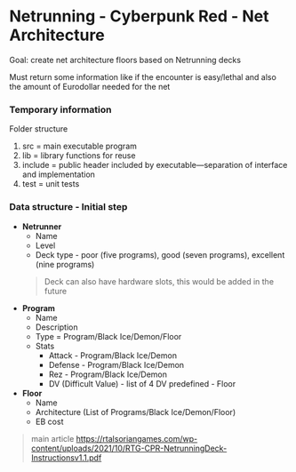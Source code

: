 # Netrunning - Cyberpunk Red - Net Architecture

Goal: create net architecture floors based on Netrunning decks

Must return some information like if the encounter is easy/lethal and also the amount of Eurodollar needed for the net 



### Temporary information

Folder structure

1. src = main executable program
2. lib = library functions for reuse
3. include = public header included by executable—separation of interface and implementation
4. test = unit tests

### Data structure - Initial step

* **Netrunner**
  - Name
  - Level
  - Deck type - poor (five programs), good (seven programs), excellent (nine programs)
  > Deck can also have hardware slots, this would be added in the future
* **Program**
    - Name
    - Description
    - Type = Program/Black Ice/Demon/Floor
    - Stats
        - Attack - Program/Black Ice/Demon
        - Defense - Program/Black Ice/Demon
        - Rez - Program/Black Ice/Demon
        - DV (Difficult Value) - list of 4 DV predefined - Floor
* **Floor**
    - Name
    - Architecture (List of Programs/Black Ice/Demon/Floor)
    - EB cost

> main article https://rtalsoriangames.com/wp-content/uploads/2021/10/RTG-CPR-NetrunningDeck-Instructionsv1.1.pdf



